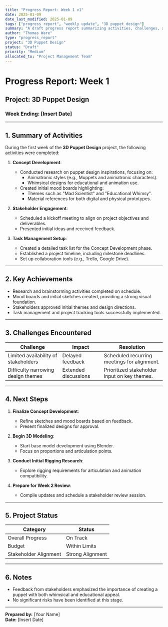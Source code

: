 ```yaml
---
title: "Progress Report: Week 1 v1"
date: 2025-01-09
date_last_modified: 2025-01-09
tags: ["progress report", "weekly update", "3D puppet design"]
summary: "A draft progress report summarizing activities, challenges, and next steps during the first week of the 3D Puppet Design project."
author: "Thomas Ware"
type: "progress_report"
project: "3D Puppet Design"
status: "Draft"
priority: "Medium"
allocated_to: "Project Management Team"
---
```

# **Progress Report: Week 1**

## **Project:** 3D Puppet Design  
### **Week Ending:** [Insert Date]  

---

## **1. Summary of Activities**
During the first week of the **3D Puppet Design** project, the following activities were completed:

1. **Concept Development**:
   - Conducted research on puppet design inspirations, focusing on:
     - Animatronic styles (e.g., Muppets and animatronic characters).
     - Whimsical designs for educational and animation use.
   - Created initial mood boards highlighting:
     - Themes such as "Mad Scientist" and "Educational Whimsy".
     - Material references for both digital and physical prototypes.

2. **Stakeholder Engagement**:
   - Scheduled a kickoff meeting to align on project objectives and deliverables.
   - Presented initial ideas and received feedback.

3. **Task Management Setup**:
   - Created a detailed task list for the Concept Development phase.
   - Established a project timeline, including milestone deadlines.
   - Set up collaboration tools (e.g., Trello, Google Drive).

---

## **2. Key Achievements**
- Research and brainstorming activities completed on schedule.
- Mood boards and initial sketches created, providing a strong visual foundation.
- Stakeholders approved initial themes and design directions.
- Task management and project tracking tools successfully implemented.

---

## **3. Challenges Encountered**
| **Challenge**                      | **Impact**            | **Resolution**                              |
|------------------------------------|-----------------------|---------------------------------------------|
| Limited availability of stakeholders | Delayed feedback      | Scheduled recurring meetings for alignment. |
| Difficulty narrowing design themes  | Extended discussions  | Prioritized stakeholder input on key themes.|

---

## **4. Next Steps**
1. **Finalize Concept Development**:
   - Refine sketches and mood boards based on feedback.
   - Present finalized designs for approval.

2. **Begin 3D Modeling**:
   - Start base model development using Blender.
   - Focus on proportions and articulation points.

3. **Conduct Initial Rigging Research**:
   - Explore rigging requirements for articulation and animation compatibility.

4. **Prepare for Week 2 Review**:
   - Compile updates and schedule a stakeholder review session.

---

## **5. Project Status**
| **Category**           | **Status**        |
|-------------------------|-------------------|
| Overall Progress       | On Track         |
| Budget                 | Within Limits     |
| Stakeholder Alignment  | Strong Alignment |

---

## **6. Notes**
- Feedback from stakeholders emphasized the importance of creating a puppet with both whimsical and educational appeal.
- No significant risks have been identified at this stage.

---

**Prepared by:** [Your Name]  
**Date:** [Insert Date]